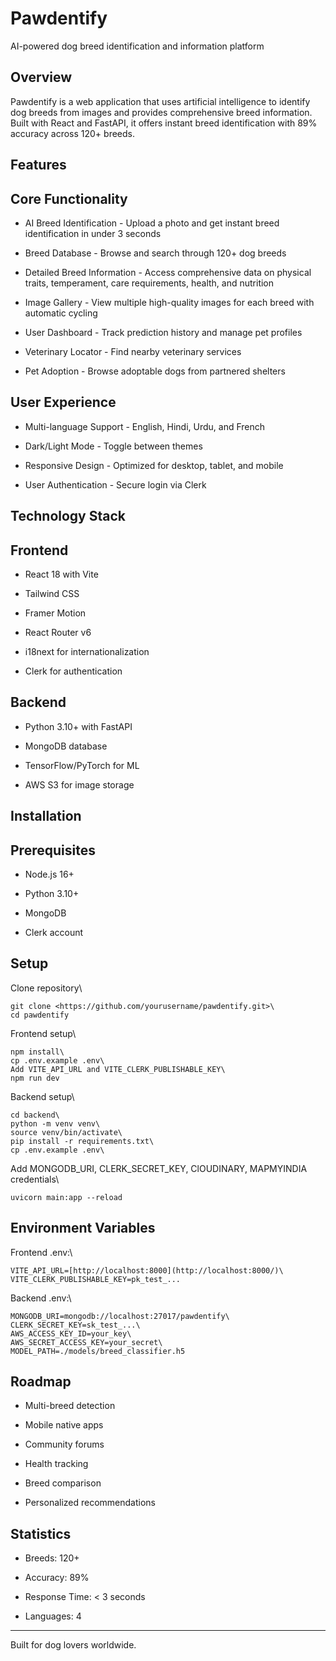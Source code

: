 Pawdentify
==========

AI-powered dog breed identification and information platform

Overview
--------

Pawdentify is a web application that uses artificial intelligence to identify dog breeds from images and provides comprehensive breed information. Built with React and FastAPI, it offers instant breed identification with 89% accuracy across 120+ breeds.

Features
--------

Core Functionality
------------------

-   AI Breed Identification - Upload a photo and get instant breed identification in under 3 seconds

-   Breed Database - Browse and search through 120+ dog breeds

-   Detailed Breed Information - Access comprehensive data on physical traits, temperament, care requirements, health, and nutrition

-   Image Gallery - View multiple high-quality images for each breed with automatic cycling

-   User Dashboard - Track prediction history and manage pet profiles

-   Veterinary Locator - Find nearby veterinary services

-   Pet Adoption - Browse adoptable dogs from partnered shelters

User Experience
---------------

-   Multi-language Support - English, Hindi, Urdu, and French

-   Dark/Light Mode - Toggle between themes

-   Responsive Design - Optimized for desktop, tablet, and mobile

-   User Authentication - Secure login via Clerk

Technology Stack
----------------

Frontend
--------

-   React 18 with Vite

-   Tailwind CSS

-   Framer Motion

-   React Router v6

-   i18next for internationalization

-   Clerk for authentication

Backend
-------

-   Python 3.10+ with FastAPI

-   MongoDB database

-   TensorFlow/PyTorch for ML

-   AWS S3 for image storage

Installation
------------

Prerequisites
-------------

-   Node.js 16+

-   Python 3.10+

-   MongoDB

-   Clerk account

Setup
-----

Clone repository\
```
git clone <https://github.com/yourusername/pawdentify.git>\
cd pawdentify
```

Frontend setup\
```
npm install\
cp .env.example .env\
Add VITE_API_URL and VITE_CLERK_PUBLISHABLE_KEY\
npm run dev
```

Backend setup\
```
cd backend\
python -m venv venv\
source venv/bin/activate\
pip install -r requirements.txt\
cp .env.example .env\
```
Add MONGODB_URI, CLERK_SECRET_KEY, ClOUDINARY, MAPMYINDIA credentials\
```
uvicorn main:app --reload
```

Environment Variables
---------------------

Frontend .env:\
```
VITE_API_URL=[http://localhost:8000](http://localhost:8000/)\
VITE_CLERK_PUBLISHABLE_KEY=pk_test_...
```

Backend .env:\
```
MONGODB_URI=mongodb://localhost:27017/pawdentify\
CLERK_SECRET_KEY=sk_test_...\
AWS_ACCESS_KEY_ID=your_key\
AWS_SECRET_ACCESS_KEY=your_secret\
MODEL_PATH=./models/breed_classifier.h5
```

Roadmap
-------

-   Multi-breed detection

-   Mobile native apps

-   Community forums

-   Health tracking

-   Breed comparison

-   Personalized recommendations

Statistics
----------

-   Breeds: 120+

-   Accuracy: 89%

-   Response Time: < 3 seconds

-   Languages: 4

* * * * *

Built for dog lovers worldwide.
